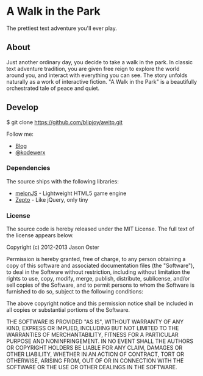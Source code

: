 # A Walk in the Park

The prettiest text adventure you'll ever play.

## About

Just another ordinary day, you decide to take a walk in the park. In classic
text adventure tradition, you are given free reign to explore the world around
you, and interact with everything you can see. The story unfolds naturally as a
work of interactive fiction. "A Walk in the Park" is a beautifully orchestrated
tale of peace and quiet.

## Develop

  $ git clone https://github.com/blipjoy/awitp.git

Follow me:

* [Blog](http://blog.kodewerx.org/)
* [@kodewerx](http://twitter.com/kodewerx)

### Dependencies

The source ships with the following libraries:

* [melonJS](http://www.melonjs.org/) - Lightweight HTML5 game engine
* [Zepto](http://www.zeptojs.com/) - Like jQuery, only tiny

### License

The source code is hereby released under the MIT License. The full text of the
license appears below.

Copyright (c) 2012-2013 Jason Oster

Permission is hereby granted, free of charge, to any person obtaining a copy of
this software and associated documentation files (the "Software"), to deal in
the Software without restriction, including without limitation the rights to
use, copy, modify, merge, publish, distribute, sublicense, and/or sell copies of
the Software, and to permit persons to whom the Software is furnished to do so,
subject to the following conditions:

The above copyright notice and this permission notice shall be included in all
copies or substantial portions of the Software.

THE SOFTWARE IS PROVIDED "AS IS", WITHOUT WARRANTY OF ANY KIND, EXPRESS OR
IMPLIED, INCLUDING BUT NOT LIMITED TO THE WARRANTIES OF MERCHANTABILITY,
FITNESS FOR A PARTICULAR PURPOSE AND NONINFRINGEMENT. IN NO EVENT SHALL THE
AUTHORS OR COPYRIGHT HOLDERS BE LIABLE FOR ANY CLAIM, DAMAGES OR OTHER
LIABILITY, WHETHER IN AN ACTION OF CONTRACT, TORT OR OTHERWISE, ARISING FROM,
OUT OF OR IN CONNECTION WITH THE SOFTWARE OR THE USE OR OTHER DEALINGS IN THE
SOFTWARE.
